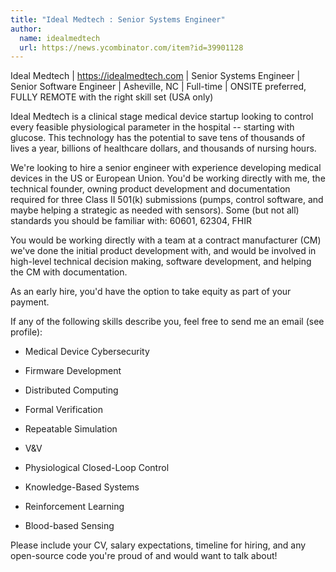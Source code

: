 ```yaml
---
title: "Ideal Medtech : Senior Systems Engineer"
author:
  name: idealmedtech
  url: https://news.ycombinator.com/item?id=39901128
---
```

Ideal Medtech | <a href="https:&#x2F;&#x2F;idealmedtech.com" rel="nofollow">https:&#x2F;&#x2F;idealmedtech.com</a> | Senior Systems Engineer | Senior Software Engineer | Asheville, NC | Full-time | ONSITE preferred, FULLY REMOTE with the right skill set (USA only)

Ideal Medtech is a clinical stage medical device startup looking to control every feasible physiological parameter in the hospital -- starting with glucose. This technology has the potential to save tens of thousands of lives a year, billions of healthcare dollars, and thousands of nursing hours.

We&#x27;re looking to hire a senior engineer with experience developing medical devices in the US or European Union. You&#x27;d be working directly with me, the technical founder, owning product development and documentation required for three Class II 501(k) submissions (pumps, control software, and maybe helping a strategic as needed with sensors). Some (but not all) standards you should be familiar with: 60601, 62304, FHIR

You would be working directly with a team at a contract manufacturer (CM) we&#x27;ve done the initial product development with, and would be involved in high-level technical decision making, software development, and helping the CM with documentation.

As an early hire, you&#x27;d have the option to take equity as part of your payment.

If any of the following skills describe you, feel free to send me an email (see profile):

- Medical Device Cybersecurity

- Firmware Development

- Distributed Computing

- Formal Verification

- Repeatable Simulation

- V&amp;V

- Physiological Closed-Loop Control

- Knowledge-Based Systems

- Reinforcement Learning

- Blood-based Sensing

Please include your CV, salary expectations, timeline for hiring, and any open-source code you&#x27;re proud of and would want to talk about!
